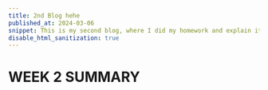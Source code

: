 ```yaml
---
title: 2nd Blog hehe
published_at: 2024-03-06
snippet: This is my second blog, where I did my homework and explain it
disable_html_sanitization: true
---
```

# WEEK 2 SUMMARY
